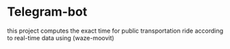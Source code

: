 # Telegram-bot 
this project computes the exact time for public transportation ride according to real-time data using (waze-moovit)
